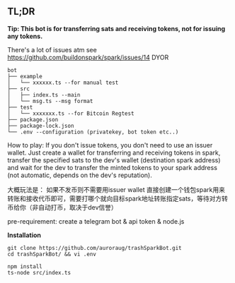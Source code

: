 ## TL;DR

**Tip: This bot is for transferring sats and receiving tokens, not for issuing any tokens.**

There's a lot of issues atm see https://github.com/buildonspark/spark/issues/14
DYOR

```
bot
├── example
│   └── xxxxxx.ts --for manual test
├── src
│   ├── index.ts --main
│   └── msg.ts --msg format
├── test 
│   └── xxxxxxx.ts --for Bitcoin Regtest
├── package.json
├── package-lock.json
└── .env --configuration (privatekey, bot token etc..)
```

How to play:
If you don't issue tokens, you don't need to use an issuer wallet.
Just create a wallet for transferring and receiving tokens in spark, transfer the specified sats to the dev's wallet (destination spark address) and wait for the dev to transfer the minted tokens to your spark address (not automatic, depends on the dev's reputation).

大概玩法是：
如果不发币则不需要用issuer wallet
直接创建一个钱包spark用来转账和接收代币即可，需要打哪个就向目标spark地址转账指定sats，等待对方转币给你（非自动打币，取决于dev信誉）


pre-requirement: create a telegram bot & api token & node.js

**Installation**

```
git clone https://github.com/auroraug/trashSparkBot.git
cd trashSparkBot/ && vi .env
```

```
npm install
ts-node src/index.ts
```

